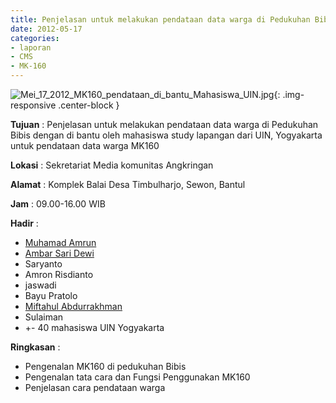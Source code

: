 ```yaml
---
title: Penjelasan untuk melakukan pendataan data warga di Pedukuhan Bibis dengan di bantu oleh mahasiswa study lapangan dari UIN, Yogyakarta untuk pendataan data warga MK160
date: 2012-05-17
categories:
- laporan
- CMS
- MK-160
---
```


![Mei_17_2012_MK160_pendataan_di_bantu_Mahasiswa_UIN.jpg](/uploads/Mei_17_2012_MK160_pendataan_di_bantu_Mahasiswa_UIN.jpg){: .img-responsive .center-block }

**Tujuan** : Penjelasan untuk melakukan pendataan data warga di Pedukuhan Bibis dengan di bantu oleh mahasiswa study lapangan dari UIN, Yogyakarta untuk pendataan data warga MK160

**Lokasi** : Sekretariat Media komunitas Angkringan

**Alamat** : Komplek Balai Desa Timbulharjo, Sewon, Bantul

**Jam** : 09.00-16.00 WIB

**Hadir** : 
* [Muhamad Amrun](http://wiki.ciptamedia.org/wiki/Muhamad_Amrun)
* [Ambar Sari Dewi](http://wiki.ciptamedia.org/wiki/Ambar_Sari_Dewi)
* Saryanto
* Amron Risdianto
* jaswadi
* Bayu Pratolo 
* [Miftahul Abdurrakhman](http://wiki.ciptamedia.org/wiki/Miftahul_Abdurrakhman)
* Sulaiman
* +- 40 mahasiswa UIN Yogyakarta

**Ringkasan** : 
* Pengenalan MK160 di pedukuhan Bibis
* Pengenalan tata cara dan Fungsi Penggunakan MK160
* Penjelasan cara pendataan warga
